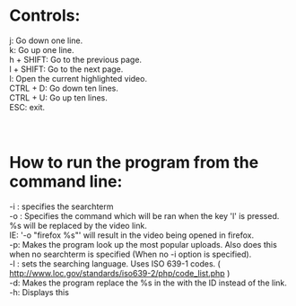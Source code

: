 # Controls:<br/>
 j: Go down one line.<br/>
 k: Go up one line.<br/>
 h + SHIFT: Go to the previous page.<br/>
 l + SHIFT: Go to the next page.<br/>
 l: Open the current highlighted video.<br/>
 CTRL + D: Go down ten lines.<br/>
 CTRL + U: Go up ten lines.<br/>
 ESC: exit.<br/>
 <br/>
<br/>
# How to run the program from the command line:<br/>
 -i <searchterm>: specifies the searchterm<br/>
 -o <format>: Specifies the command which will be ran when the key 'l' is pressed. %s will be replaced by the video link.<br/>
  IE: '-o "firefox %s"' will result in the video being opened in firefox.<br/>
 -p: Makes the program look up the most popular uploads. Also does this when no searchterm is specified (When no -i option is specified).<br/>
 -l <lang>: sets the searching language. Uses ISO 639-1 codes. ( http://www.loc.gov/standards/iso639-2/php/code_list.php ) <br/>
 -d: Makes the program replace the %s in the <format> with the ID instead of the link.<br/>
 -h: Displays this<br/>
